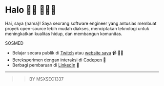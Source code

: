 
# Halo 👋🏾 👨🏾‍💻

Hai, saya {nama}! Saya seorang software engineer yang antusias membuat proyek open-source lebih mudah diakses, menciptakan teknologi untuk meningkatkan kualitas hidup, dan membangun komunitas.

SOSMED 
- Belajar secara publik di <a href="{twitch}">Twitch</a> atau <a href="{website}">website saya</a> 📹 ✍🏾
- Bereksperimen dengan interaksi di <a href="{codepen}">Codepen</a> 🏓
- Berbagi pembaruan di <a href="{linkedin}">LinkedIn</a> 💼

---

>> BY MSXSEC1337
